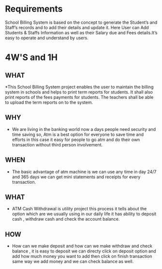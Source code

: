 # Requirements
 
  School Billing System is based on the concept to generate the Student’s and Staff’s records and to add their details and update it. Here User can Add Students & Staffs Information as well as their Salary due and Fees details.It’s easy to operate and understand by users.
  
# 4W'S and 1H
   
   ## WHAT

   *This School Billing System project enables the user to maintain the billing system in schools and helps to print term reports for students. It shall also print reports of the fees payments for students. The teachers shall be able to upload the term reports on to the system. 

   ## WHY

   * We are living in the banking world now a days people need security and time saving so, Atm is a best option for everyone to save time and efforts in this case it easy for people to go atm and do their own transaction without third person involvement.

   ## WHEN

   * The basic advantage of atm machine is we can use any time in day 24/7 and 365 days we can get mini statements and receipts for every transaction.

   ## WHAT

   *  ATM Cash Withdrawal is utility project this process it tells about the option which are we usually using in our daily life it has ability to deposit cash , withdraw cash and check the account balance.

   ## HOW

   * How can we make deposit and how can we make withdraw and check balance , it is easy  to deposit we can directy click on deposit option and add how much money you want to add then click on finish transaction same way we add money and we can check balance as well.
